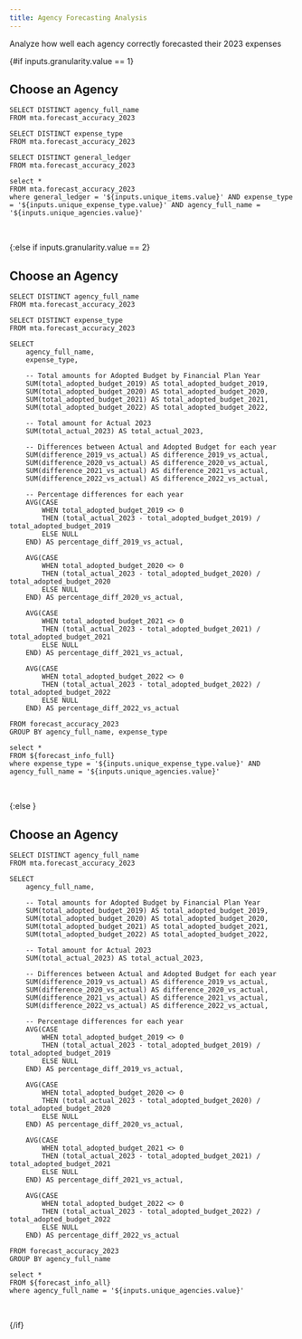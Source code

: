 ```yaml
---
title: Agency Forecasting Analysis
---
```


Analyze how well each agency correctly forecasted their 2023 expenses

<Dropdown name=granularity>
    <DropdownOption valueLabel="Agency" value="1" />
    <DropdownOption valueLabel="Expense Type" value="2" />
    <DropdownOption valueLabel="General Ledger" value="3" />
</Dropdown>

{#if inputs.granularity.value == 1}

## Choose an Agency

```unique_agencies
SELECT DISTINCT agency_full_name
FROM mta.forecast_accuracy_2023
```
<Dropdown
    name=unique_agencies
    data={unique_agencies}
    value=agency_full_name
    title="Select an Agency" 
    defaultValue="Long Island Rail Road"
/>

```unique_expense_type
SELECT DISTINCT expense_type
FROM mta.forecast_accuracy_2023
```

<Dropdown
    name=unique_expense_type
    data={unique_expense_type}
    value=expense_type
    title="Select an Expense Type" 
    defaultValue="NREIMB"
/>

```unique_items
SELECT DISTINCT general_ledger
FROM mta.forecast_accuracy_2023
```

<Dropdown
    name=unique_items
    data={unique_items}
    value=general_ledger
    title="Select an Agency" 
    defaultValue="Materials and Supplies"
/>

```forecast_info
select * 
FROM mta.forecast_accuracy_2023
where general_ledger = '${inputs.unique_items.value}' AND expense_type = '${inputs.unique_expense_type.value}' AND agency_full_name = '${inputs.unique_agencies.value}' 
```


<DataTable data={forecast_info} />

<BigValue 
  data={forecast_info} 
  value=total_actual_2023
  fmt=num0
  title='Total 2023 Actual'
/><br/>


<BigValue 
  data={forecast_info} 
  value=total_adopted_budget_2019
  fmt=usd0
  title='2019 Forecasted' 
/>

<BigValue 
  data={forecast_info} 
  value=total_adopted_budget_2020
  fmt=usd0
  title='2020 Forecasted' 
/>

<BigValue 
  data={forecast_info} 
  value=total_adopted_budget_2021
  fmt=usd0
  title='2021 Forecasted' 
/>

<BigValue 
  data={forecast_info} 
  value=total_adopted_budget_2022
  fmt=usd0
  title='2022 Forecasted' 
/>

<BigValue 
  data={forecast_info} 
  value=difference_2019_vs_actual
  fmt=usd0
  title='2019 Difference' 
/>

<BigValue 
  data={forecast_info} 
  value=difference_2020_vs_actual
  fmt=usd0
  title='2020 Difference' 
/>

<BigValue 
  data={forecast_info} 
  value=difference_2021_vs_actual
  fmt=usd0
  title='2021 Difference' 
/>

<BigValue 
  data={forecast_info} 
  value=difference_2022_vs_actual
  fmt=usd0
  title='2022 Difference' 
/>

<BigValue 
  data={forecast_info} 
  value=percentage_diff_2019_vs_actual
  fmt=pct0
  title='2019 % Difference' 
/>

<BigValue 
  data={forecast_info} 
  value=percentage_diff_2020_vs_actual
  fmt=pct0
  title='2020 % Difference' 
/>

<BigValue 
  data={forecast_info} 
  value=percentage_diff_2021_vs_actual
  fmt=pct0
  title='2021 % Difference' 
/>

<BigValue 
  data={forecast_info} 
  value=percentage_diff_2022_vs_actual
  fmt=pct0
  title='2022 % Difference' 
/>

{:else if inputs.granularity.value == 2}

## Choose an Agency

```unique_agencies
SELECT DISTINCT agency_full_name
FROM mta.forecast_accuracy_2023
```
<Dropdown
    name=unique_agencies
    data={unique_agencies}
    value=agency_full_name
    title="Select an Agency" 
    defaultValue="Long Island Rail Road"
/>

```unique_expense_type
SELECT DISTINCT expense_type
FROM mta.forecast_accuracy_2023
```

<Dropdown
    name=unique_expense_type
    data={unique_expense_type}
    value=expense_type
    title="Select an Expense Type" 
    defaultValue="NREIMB"
/>


```forecast_info_full
SELECT 
    agency_full_name,
    expense_type,

    -- Total amounts for Adopted Budget by Financial Plan Year
    SUM(total_adopted_budget_2019) AS total_adopted_budget_2019,
    SUM(total_adopted_budget_2020) AS total_adopted_budget_2020,
    SUM(total_adopted_budget_2021) AS total_adopted_budget_2021,
    SUM(total_adopted_budget_2022) AS total_adopted_budget_2022,

    -- Total amount for Actual 2023
    SUM(total_actual_2023) AS total_actual_2023,

    -- Differences between Actual and Adopted Budget for each year
    SUM(difference_2019_vs_actual) AS difference_2019_vs_actual,
    SUM(difference_2020_vs_actual) AS difference_2020_vs_actual,
    SUM(difference_2021_vs_actual) AS difference_2021_vs_actual,
    SUM(difference_2022_vs_actual) AS difference_2022_vs_actual,

    -- Percentage differences for each year
    AVG(CASE 
        WHEN total_adopted_budget_2019 <> 0 
        THEN (total_actual_2023 - total_adopted_budget_2019) / total_adopted_budget_2019
        ELSE NULL 
    END) AS percentage_diff_2019_vs_actual,

    AVG(CASE 
        WHEN total_adopted_budget_2020 <> 0 
        THEN (total_actual_2023 - total_adopted_budget_2020) / total_adopted_budget_2020
        ELSE NULL 
    END) AS percentage_diff_2020_vs_actual,

    AVG(CASE 
        WHEN total_adopted_budget_2021 <> 0 
        THEN (total_actual_2023 - total_adopted_budget_2021) / total_adopted_budget_2021
        ELSE NULL 
    END) AS percentage_diff_2021_vs_actual,

    AVG(CASE 
        WHEN total_adopted_budget_2022 <> 0 
        THEN (total_actual_2023 - total_adopted_budget_2022) / total_adopted_budget_2022
        ELSE NULL 
    END) AS percentage_diff_2022_vs_actual

FROM forecast_accuracy_2023
GROUP BY agency_full_name, expense_type

```

```forecast_info_expense
select * 
FROM ${forecast_info_full}
where expense_type = '${inputs.unique_expense_type.value}' AND agency_full_name = '${inputs.unique_agencies.value}' 
```

<DataTable data={forecast_info_expense} />

<BigValue 
  data={forecast_info_expense} 
  value=total_actual_2023
  fmt=num0
  title='Total 2023 Actual'
/><br/>


<BigValue 
  data={forecast_info_expense} 
  value=total_adopted_budget_2019
  fmt=usd0
  title='2019 Forecasted' 
/>

<BigValue 
  data={forecast_info_expense} 
  value=total_adopted_budget_2020
  fmt=usd0
  title='2020 Forecasted' 
/>

<BigValue 
  data={forecast_info_expense} 
  value=total_adopted_budget_2021
  fmt=usd0
  title='2021 Forecasted' 
/>

<BigValue 
  data={forecast_info_expense} 
  value=total_adopted_budget_2022
  fmt=usd0
  title='2022 Forecasted' 
/>

<BigValue 
  data={forecast_info_expense} 
  value=difference_2019_vs_actual
  fmt=usd0
  title='2019 Difference' 
/>

<BigValue 
  data={forecast_info_expense} 
  value=difference_2020_vs_actual
  fmt=usd0
  title='2020 Difference' 
/>

<BigValue 
  data={forecast_info_expense} 
  value=difference_2021_vs_actual
  fmt=usd0
  title='2021 Difference' 
/>

<BigValue 
  data={forecast_info_expense} 
  value=difference_2022_vs_actual
  fmt=usd0
  title='2022 Difference' 
/>

<BigValue 
  data={forecast_info_expense} 
  value=percentage_diff_2019_vs_actual
  fmt=pct0
  title='2019 % Difference' 
/>

<BigValue 
  data={forecast_info_expense} 
  value=percentage_diff_2020_vs_actual
  fmt=pct0
  title='2020 % Difference' 
/>

<BigValue 
  data={forecast_info_expense} 
  value=percentage_diff_2021_vs_actual
  fmt=pct0
  title='2021 % Difference' 
/>

<BigValue 
  data={forecast_info_expense} 
  value=percentage_diff_2022_vs_actual
  fmt=pct0
  title='2022 % Difference' 
/>

{:else }

## Choose an Agency

```unique_agencies
SELECT DISTINCT agency_full_name
FROM mta.forecast_accuracy_2023
```
<Dropdown
    name=unique_agencies
    data={unique_agencies}
    value=agency_full_name
    title="Select an Agency" 
    defaultValue="Long Island Rail Road"
/>


```forecast_info_all
SELECT 
    agency_full_name,

    -- Total amounts for Adopted Budget by Financial Plan Year
    SUM(total_adopted_budget_2019) AS total_adopted_budget_2019,
    SUM(total_adopted_budget_2020) AS total_adopted_budget_2020,
    SUM(total_adopted_budget_2021) AS total_adopted_budget_2021,
    SUM(total_adopted_budget_2022) AS total_adopted_budget_2022,

    -- Total amount for Actual 2023
    SUM(total_actual_2023) AS total_actual_2023,

    -- Differences between Actual and Adopted Budget for each year
    SUM(difference_2019_vs_actual) AS difference_2019_vs_actual,
    SUM(difference_2020_vs_actual) AS difference_2020_vs_actual,
    SUM(difference_2021_vs_actual) AS difference_2021_vs_actual,
    SUM(difference_2022_vs_actual) AS difference_2022_vs_actual,

    -- Percentage differences for each year
    AVG(CASE 
        WHEN total_adopted_budget_2019 <> 0 
        THEN (total_actual_2023 - total_adopted_budget_2019) / total_adopted_budget_2019
        ELSE NULL 
    END) AS percentage_diff_2019_vs_actual,

    AVG(CASE 
        WHEN total_adopted_budget_2020 <> 0 
        THEN (total_actual_2023 - total_adopted_budget_2020) / total_adopted_budget_2020
        ELSE NULL 
    END) AS percentage_diff_2020_vs_actual,

    AVG(CASE 
        WHEN total_adopted_budget_2021 <> 0 
        THEN (total_actual_2023 - total_adopted_budget_2021) / total_adopted_budget_2021
        ELSE NULL 
    END) AS percentage_diff_2021_vs_actual,

    AVG(CASE 
        WHEN total_adopted_budget_2022 <> 0 
        THEN (total_actual_2023 - total_adopted_budget_2022) / total_adopted_budget_2022
        ELSE NULL 
    END) AS percentage_diff_2022_vs_actual

FROM forecast_accuracy_2023
GROUP BY agency_full_name
```

```forecast_info_agency
select * 
FROM ${forecast_info_all}
where agency_full_name = '${inputs.unique_agencies.value}' 
```

<DataTable data={forecast_info_agency} />

<BigValue 
  data={forecast_info_agency} 
  value=total_actual_2023
  fmt=num0
  title='Total 2023 Actual'
/><br/>


<BigValue 
  data={forecast_info_agency} 
  value=total_adopted_budget_2019
  fmt=usd0
  title='2019 Forecasted' 
/>

<BigValue 
  data={forecast_info_agency} 
  value=total_adopted_budget_2020
  fmt=usd0
  title='2020 Forecasted' 
/>

<BigValue 
  data={forecast_info_agency} 
  value=total_adopted_budget_2021
  fmt=usd0
  title='2021 Forecasted' 
/>

<BigValue 
  data={forecast_info_agency} 
  value=total_adopted_budget_2022
  fmt=usd0
  title='2022 Forecasted' 
/>

<BigValue 
  data={forecast_info_agency} 
  value=difference_2019_vs_actual
  fmt=usd0
  title='2019 Difference' 
/>

<BigValue 
  data={forecast_info_agency} 
  value=difference_2020_vs_actual
  fmt=usd0
  title='2020 Difference' 
/>

<BigValue 
  data={forecast_info_agency} 
  value=difference_2021_vs_actual
  fmt=usd0
  title='2021 Difference' 
/>

<BigValue 
  data={forecast_info_agency} 
  value=difference_2022_vs_actual
  fmt=usd0
  title='2022 Difference' 
/>

<BigValue 
  data={forecast_info_agency} 
  value=percentage_diff_2019_vs_actual
  fmt=pct0
  title='2019 % Difference' 
/>

<BigValue 
  data={forecast_info_agency} 
  value=percentage_diff_2020_vs_actual
  fmt=pct0
  title='2020 % Difference' 
/>

<BigValue 
  data={forecast_info_agency} 
  value=percentage_diff_2021_vs_actual
  fmt=pct0
  title='2021 % Difference' 
/>

<BigValue 
  data={forecast_info} 
  value=percentage_diff_2022_vs_actual
  fmt=pct0
  title='2022 % Difference' 
/>


{/if}